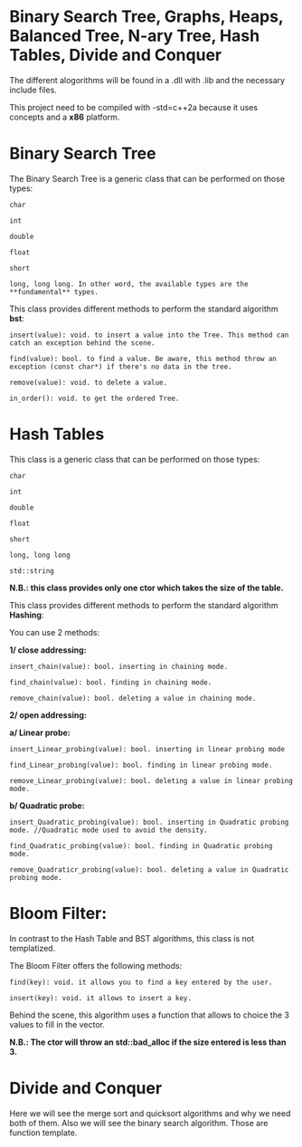 # Binary Search Tree, Graphs, Heaps, Balanced Tree, N-ary Tree, Hash Tables, Divide and Conquer 

The different alogorithms will be found in a .dll with .lib and the necessary include files.

This project need to be compiled with -std=c++2a because it uses concepts and a **x86** platform.

# **Binary Search Tree**

The Binary Search Tree is a generic class that can be performed on those types:

    char

    int

    double

    float

    short

    long, long long. In other word, the available types are the **fundamental** types.

This class provides different methods to perform the standard algorithm **bst**:

    insert(value): void. to insert a value into the Tree. This method can catch an exception behind the scene.

    find(value): bool. to find a value. Be aware, this method throw an exception (const char*) if there's no data in the tree.

    remove(value): void. to delete a value.

    in_order(): void. to get the ordered Tree.


# **Hash Tables**

This class is a generic class that can be performed on those types:

    char

    int

    double

    float

    short

    long, long long

    std::string

**N.B.: this class provides only one ctor which takes the size of the table.**

This class provides different methods to perform the standard algorithm **Hashing**:

You can use 2 methods:

  **1/ close addressing:**
    
    insert_chain(value): bool. inserting in chaining mode.
    
    find_chain(value): bool. finding in chaining mode.
    
    remove_chain(value): bool. deleting a value in chaining mode.

  **2/ open addressing:**
  
   **a/ Linear probe:**
  
    insert_Linear_probing(value): bool. inserting in linear probing mode
    
    find_Linear_probing(value): bool. finding in linear probing mode.
    
    remove_Linear_probing(value): bool. deleting a value in linear probing mode.
    
   **b/ Quadratic probe:**
   
    insert_Quadratic_probing(value): bool. inserting in Quadratic probing mode. //Quadratic mode used to avoid the density.
    
    find_Quadratic_probing(value): bool. finding in Quadratic probing mode.
    
    remove_Quadraticr_probing(value): bool. deleting a value in Quadratic probing mode.
    
# **Bloom Filter:**

In contrast to the Hash Table and BST algorithms, this class is not templatized.

The Bloom Filter offers the following methods:

    find(key): void. it allows you to find a key entered by the user.
    
    insert(key): void. it allows to insert a key.
    
Behind the scene, this algorithm uses a function that allows to choice the 3 values to fill in the vector.

**N.B.: The ctor will throw an std::bad_alloc if the size entered is less than 3.**

# **Divide and Conquer**

Here we will see the merge sort and quicksort algorithms and why we need both of them. Also we will see the binary search algorithm. Those are function template.


